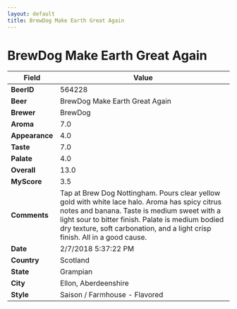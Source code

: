 ```yaml
---
layout: default
title: BrewDog Make Earth Great Again
---
```


# BrewDog Make Earth Great Again

| Field         | Value     |
|---------------|-----------|
| **BeerID** | 564228 |
| **Beer** | BrewDog Make Earth Great Again |
| **Brewer** | BrewDog |
| **Aroma** | 7.0 |
| **Appearance** | 4.0 |
| **Taste** | 7.0 |
| **Palate** | 4.0 |
| **Overall** | 13.0 |
| **MyScore** | 3.5 |
| **Comments** | Tap at Brew Dog Nottingham. Pours clear yellow gold with white lace halo. Aroma has spicy citrus notes and banana. Taste is medium sweet with a light sour to bitter finish. Palate is medium bodied dry texture, soft carbonation, and a light crisp finish. All in a good cause. |
| **Date** | 2/7/2018 5:37:22 PM |
| **Country** | Scotland |
| **State** | Grampian |
| **City** | Ellon, Aberdeenshire |
| **Style** | Saison / Farmhouse - Flavored |
